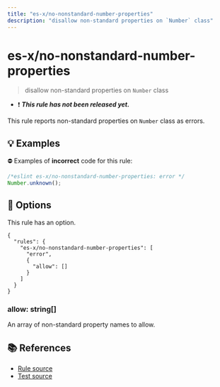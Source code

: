 ```yaml
---
title: "es-x/no-nonstandard-number-properties"
description: "disallow non-standard properties on `Number` class"
---
```


# es-x/no-nonstandard-number-properties
> disallow non-standard properties on `Number` class

- ❗ <badge text="This rule has not been released yet." vertical="middle" type="error"> ***This rule has not been released yet.*** </badge>

This rule reports non-standard properties on `Number` class as errors.

## 💡 Examples

⛔ Examples of **incorrect** code for this rule:

<eslint-playground type="bad">

```js
/*eslint es-x/no-nonstandard-number-properties: error */
Number.unknown();
```

</eslint-playground>

## 🔧 Options

This rule has an option.

```jsonc
{
  "rules": {
    "es-x/no-nonstandard-number-properties": [
      "error",
      {
        "allow": []
      }
    ]
  }
}
```

### allow: string[]

An array of non-standard property names to allow.

## 📚 References

- [Rule source](https://github.com/eslint-community/eslint-plugin-es-x/blob/master/lib/rules/no-nonstandard-number-properties.js)
- [Test source](https://github.com/eslint-community/eslint-plugin-es-x/blob/master/tests/lib/rules/no-nonstandard-number-properties.js)
